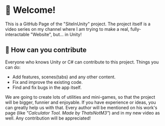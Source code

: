 # :wave: Welcome!
This is a GitHub Page of the "SiteInUnity" project. The project itself is a video series on my channel where I am trying to make a real, fully-interactable "Website", but... in Unity!

## :briefcase: How can you contribute
Everyone who knows Unity or C# can contribute to this project. Things you can do:
* Add features, scenes(tabs) and any other content.
* Fix and improve the existing code.
* Find and fix bugs in the app itself.

We are going to create lots of utilities and mini-games, so that the project will be bigger, funnier and enjoyable. If you have experience or ideas, you can greatly help us with that. Every author will be mentioned on his work's page (like *"Calculator Tool. Made by ThatsNotM3"*) and in my new video as well. Any contribution will be appreciated!
